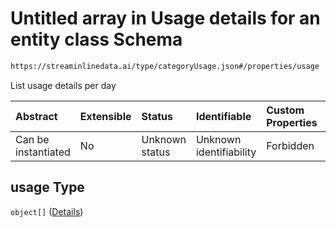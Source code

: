 # Untitled array in Usage details for an entity class Schema

```txt
https://streaminlinedata.ai/type/categoryUsage.json#/properties/usage
```

List usage details per day

| Abstract            | Extensible | Status         | Identifiable            | Custom Properties | Additional Properties | Access Restrictions | Defined In                                                              |
| :------------------ | :--------- | :------------- | :---------------------- | :---------------- | :-------------------- | :------------------ | :---------------------------------------------------------------------- |
| Can be instantiated | No         | Unknown status | Unknown identifiability | Forbidden         | Allowed               | none                | [categoryUsage.json*](catagoryUsage.md "open original schema") |

## usage Type

`object[]` ([Details](common-definitions-usagedetails.md))
